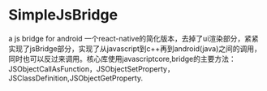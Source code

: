 # SimpleJsBridge
a js bridge for android
一个react-native的简化版本，去掉了ui渲染部分，紧紧实现了jsBridge部分，实现了从javascript到c++再到android(java)之间的调用，同时也可以反过来调用。核心库使用javascriptcore,bridge的主要方法：JSObjectCallAsFunction，JSObjectSetProperty，JSClassDefinition,JSObjectGetProperty.
